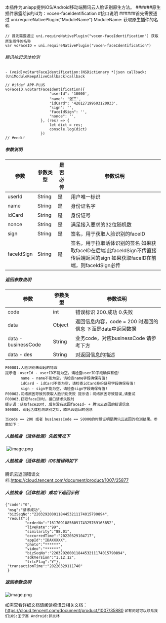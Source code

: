 本插件为uniapp提供iOS/Android移动端腾讯云人脸识别原生方法。
######原生插件暴露给js的id为：vocen-faceIdentification
#接口说明
######首先需要通过 uni.requireNativePlugin("ModuleName") ModuleName: 获取原生插件的名称
```
// 首先需要通过 uni.requireNativePlugin("vocen-faceIdentification") 获取原生插件的名称
var voFaceID = uni.requireNativePlugin("vocen-faceIdentification")
```
###### 腾讯拉起活体检测
```- (void)voStartFaceIdentification:(NSDictionary *)json callback:(UniModuleKeepAliveCallback)callback```
```
// #ifdef APP-PLUS
voFaceID.voStartFaceIdentification({
					"userId": '10000',
					"name": '张三',
					"idCard": '420127199603120933',
                    "sign": '',
                    "faceIdSign": '',
					"nonce": '',
				}, (res) => {
					let dict = res;
					console.log(dict)
				})
// #endif

```
##### 参数说明
|  参数   | 参数类型 | 是否必传 | 参数说明                                                                               |
|  ----  | ----  |------|------------------------------------------------------------------------------------|
| userId  | String| 是    | 用户唯一标识                                                                             |
| name  | String | 是    | 身份证名字                                                                              |
| idCard  | String | 是    | 身份证号                                                                               |
| nonce  | String | 是    | 满足接入要求的32位随机数                                                                      |
| sign  | String | 是    | 签名，用于获取人脸识别的faceID                                                                 |
| faceIdSign  | String | 是    | 签名，用于拉取活体识别的签名 如果获取faceID在后端 此faceIdSign不传直接传后端返回的sign 如果获取faceID在前端，则faceIdSign必传 |

##### 返回参数说明
|  参数   | 参数类型  | 参数说明|
|  ----   | ----      | ---- |
| code    | int       | 错误标识 200.成功  0.失败 |
| data  | Object    | 返回信息内容，code = 200 时返回的信息 下面是data中返回数据|
| data - businessCode  | String    | 业务code，对应businessCode 请参考下方
| data - des  | String    | 对返回信息的描述 |
```
F00001.人脸识别未调起的错误   
提示语：userId - userID不能为空，请检查userID字段确保有值! 
	   name - name不能为空，请检查name字段确保有值! 
	   idCard - idCard不能为空，请检查idCard身份证号字段确保有值!
	   sign - sign不能为空，请检查sign字段确保有值!
F00002.网络原因导致的获取人脸识别失败 提示语：网络原因导致错误,请重试
F00003.获取faceID时，接口请求失败时 
提示语：获取faceID时, 后台没有返回faceId- + 腾讯云返回的错误信息
S00000. 调起活体检测识别之后，腾讯云返回的信息
```
```当code == 200 或者 businessCode == S0000的时候证明是腾讯云返回的检测结果。参数如下：```
##### 人脸核身（活体检测）失败情况下
 ![image.png](https://upload-images.jianshu.io/upload_images/1684855-33809a2289075ac8.png?imageMogr2/auto-orient/strip%7CimageView2/2/w/1240)
##### 人脸核身（活体检测）iOS错误码如下
腾讯云返回错误文档:https://cloud.tencent.com/document/product/1007/35877
##### 人脸核身（活体检测）成功下返回示例
```
{"code":"0",
 "msg":"请求成功",
 "bizSeqNo":"22032920001184453211174015790894",
 "result":{
         "orderNo":"1617091885609174325769165852",
         "liveRate":"99",
         "similarity":"88.01",
         "occurredTime":"20220329104717",
         "appId":"IDAXXXXX",
         "photo":”******",
         "video":"******",
         "bizSeqNo":"22032920001184453211174015790894",
         "sdkVersion":"1.12.12",
         "trtcFlag":"Y"},
 "transactionTime":"20220329111740"
 }
```
##### 返回参数说明
![image.png](https://upload-images.jianshu.io/upload_images/1684855-b227971fb4a7e6b7.png?imageMogr2/auto-orient/strip%7CimageView2/2/w/1240)

如需查看详细文档请阅读腾讯云相关文档：https://cloud.tencent.com/document/product/1007/35880
```如有问题可以联系我们iOS:王宁赛 Android:郭炎林```
